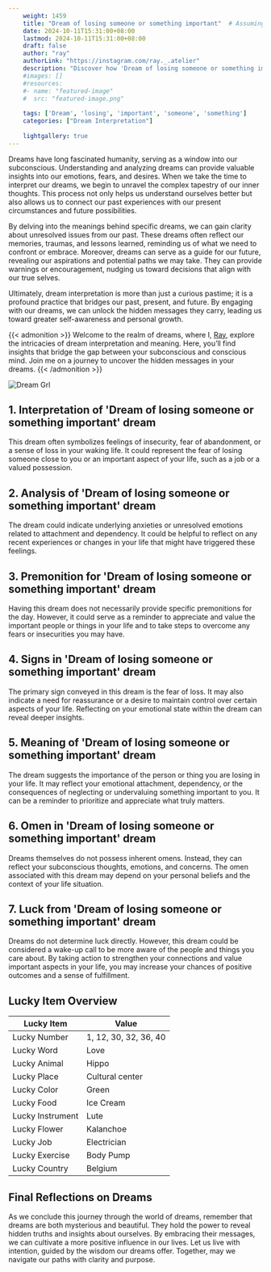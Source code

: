 ```yaml
---
    weight: 1459
    title: "Dream of losing someone or something important"  # Assuming 'title' column exists
    date: 2024-10-11T15:31:00+08:00
    lastmod: 2024-10-11T15:31:00+08:00
    draft: false
    author: "ray"
    authorLink: "https://instagram.com/ray._.atelier"
    description: "Discover how 'Dream of losing someone or something important' can interpret your future and uncover its significant meanings in your life."
    #images: []
    #resources:
    #- name: "featured-image"
    #  src: "featured-image.png"
    
    tags: ['Dream', 'losing', 'important', 'someone', 'something']
    categories: ["Dream Interpretation"]
    
    lightgallery: true
---
```

    
Dreams have long fascinated humanity, serving as a window into our subconscious. Understanding and analyzing dreams can provide valuable insights into our emotions, fears, and desires. When we take the time to interpret our dreams, we begin to unravel the complex tapestry of our inner thoughts. This process not only helps us understand ourselves better but also allows us to connect our past experiences with our present circumstances and future possibilities.

By delving into the meanings behind specific dreams, we can gain clarity about unresolved issues from our past. These dreams often reflect our memories, traumas, and lessons learned, reminding us of what we need to confront or embrace. Moreover, dreams can serve as a guide for our future, revealing our aspirations and potential paths we may take. They can provide warnings or encouragement, nudging us toward decisions that align with our true selves.

Ultimately, dream interpretation is more than just a curious pastime; it is a profound practice that bridges our past, present, and future. By engaging with our dreams, we can unlock the hidden messages they carry, leading us toward greater self-awareness and personal growth.

{{< admonition >}}
Welcome to the realm of dreams, where I, [Ray](https://instagram.com/ray._.atelier), explore the intricacies of dream interpretation and meaning. Here, you’ll find insights that bridge the gap between your subconscious and conscious mind. Join me on a journey to uncover the hidden messages in your dreams.
{{< /admonition >}}

![Dream Grl](https://cdn.pixabay.com/photo/2017/11/02/03/35/gothic-2910057_1280.jpg "Dream Grl")

## 1. Interpretation of 'Dream of losing someone or something important' dream
 This dream often symbolizes feelings of insecurity, fear of abandonment, or a sense of loss in your waking life. It could represent the fear of losing someone close to you or an important aspect of your life, such as a job or a valued possession.

## 2. Analysis of 'Dream of losing someone or something important' dream
 The dream could indicate underlying anxieties or unresolved emotions related to attachment and dependency. It could be helpful to reflect on any recent experiences or changes in your life that might have triggered these feelings.

## 3. Premonition for 'Dream of losing someone or something important' dream
 Having this dream does not necessarily provide specific premonitions for the day. However, it could serve as a reminder to appreciate and value the important people or things in your life and to take steps to overcome any fears or insecurities you may have.

## 4. Signs in 'Dream of losing someone or something important' dream
 The primary sign conveyed in this dream is the fear of loss. It may also indicate a need for reassurance or a desire to maintain control over certain aspects of your life. Reflecting on your emotional state within the dream can reveal deeper insights.

## 5. Meaning of 'Dream of losing someone or something important' dream
 The dream suggests the importance of the person or thing you are losing in your life. It may reflect your emotional attachment, dependency, or the consequences of neglecting or undervaluing something important to you. It can be a reminder to prioritize and appreciate what truly matters.

## 6. Omen in 'Dream of losing someone or something important' dream
 Dreams themselves do not possess inherent omens. Instead, they can reflect your subconscious thoughts, emotions, and concerns. The omen associated with this dream may depend on your personal beliefs and the context of your life situation.

## 7. Luck from 'Dream of losing someone or something important' dream
 Dreams do not determine luck directly. However, this dream could be considered a wake-up call to be more aware of the people and things you care about. By taking action to strengthen your connections and value important aspects in your life, you may increase your chances of positive outcomes and a sense of fulfillment.

## Lucky Item Overview
| Lucky Item          | Value              |
|---------------|--------------------|
| Lucky Number        | 1, 12, 30, 32, 36, 40  |
| Lucky Word          | Love |
| Lucky Animal        | Hippo |
| Lucky Place         | Cultural center     |
| Lucky Color         | Green     |
| Lucky Food          | Ice Cream      |
| Lucky Instrument    | Lute |
| Lucky Flower        | Kalanchoe    |
| Lucky Job           | Electrician       |
| Lucky Exercise      | Body Pump  |
| Lucky Country       | Belgium    |


##  Final Reflections on Dreams

As we conclude this journey through the world of dreams, remember that dreams are both mysterious and beautiful. They hold the power to reveal hidden truths and insights about ourselves. By embracing their messages, we can cultivate a more positive influence in our lives. Let us live with intention, guided by the wisdom our dreams offer. Together, may we navigate our paths with clarity and purpose.
